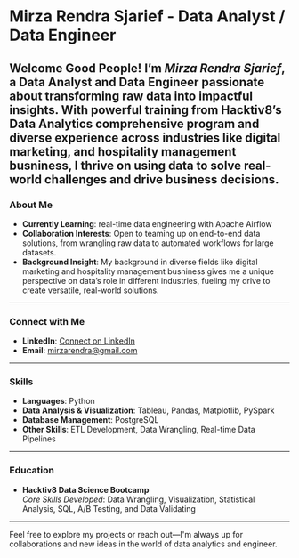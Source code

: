 # **Mirza Rendra Sjarief - Data Analyst / Data Engineer**
  **Welcome Good People!**
I’m *Mirza Rendra Sjarief*, a **Data Analyst** and **Data Engineer** passionate about transforming raw data into impactful insights. With powerful training from Hacktiv8’s Data Analytics comprehensive program and diverse experience across industries like digital marketing, and hospitality management busniness, I thrive on using data to solve real-world challenges and drive business decisions.
---
### **About Me**
-  **Currently Learning**: real-time data engineering with Apache Airflow
-  **Collaboration Interests**: Open to teaming up on end-to-end data solutions, from wrangling raw data to automated workflows for large datasets.
-  **Background Insight**: My background in diverse fields like digital marketing and hospitality management busniness gives me a unique perspective on data’s role in different industries, fueling my drive to create versatile, real-world solutions. 
---
### **Connect with Me**
- **LinkedIn**: [Connect on LinkedIn](https://www.linkedin.com/in/mirza-rendra-sjarief/)
- **Email**: mirzarendra@gmail.com
---
### **Skills**
- **Languages**: Python  
- **Data Analysis & Visualization**: Tableau, Pandas, Matplotlib, PySpark 
- **Database Management**: PostgreSQL  
- **Other Skills**: ETL Development, Data Wrangling, Real-time Data Pipelines
---
### **Education**
- **Hacktiv8 Data Science Bootcamp**  
  *Core Skills Developed*: Data Wrangling, Visualization, Statistical Analysis, SQL, A/B Testing, and Data Validating
---
Feel free to explore my projects or reach out—I'm always up for collaborations and new ideas in the world of data analytics and engineer.
